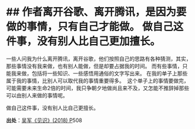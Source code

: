   # \## 作者离开谷歌、离开腾讯，是因为要做的事情，只有自己才能做。 做自己这件事，没有别人比自己更加擅长。

一些人问我为什么离开腾讯，离开谷歌，他们按照自己的思路有各种猜测，其实，那些事情没有我来做，也有别人能做，但是却要占据我的时间。 
而有些事情，只能我来做，包括将一些知识、一些感悟用通俗的文字写出来。 在我的单子上那些属于我的事情，比别人可以取代我的事情重要得多。  这个单子上的事情要做完，可能需要未来生命2倍的时间，我只争朝夕地做尚且来不及，又怎能不推辞掉那些可以由别人来做的事情呢。

做自己这件事，没有别人比自己更擅长。

**出处**：[吴军《见识》(2018) P](zotero://select/library/items/PNMNFNK2)508

